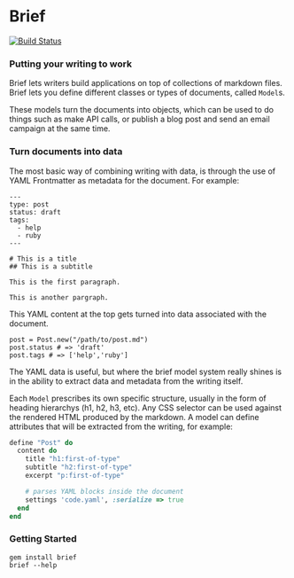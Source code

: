# Brief 
[![Build
Status](https://travis-ci.org/datapimp/brief.svg?branch=master)](https://travis-ci.org/datapimp/brief)

### Putting your writing to work

Brief lets writers build applications on top of collections of markdown
files.  Brief lets you define different classes or types of documents, called
`Model`s.  

These models turn the documents into objects, which can be
used to do things such as make API calls, or publish a blog post and
send an email campaign at the same time. 

### Turn documents into data 

The most basic way of combining writing with data, is through the use of
YAML Frontmatter as metadata for the document.  For example:

```
---
type: post
status: draft
tags:
  - help
  - ruby
---

# This is a title
## This is a subtitle

This is the first paragraph.

This is another pargraph.
```

This YAML content at the top gets turned into data associated with the
document. 

```
post = Post.new("/path/to/post.md") 
post.status # => 'draft'
post.tags # => ['help','ruby']
```

The YAML data is useful, but where the brief model system really shines
is in the ability to extract data and metadata from the writing itself.

Each `Model` prescribes its own specific structure, usually
in the form of heading hierarchys (h1, h2, h3, etc). Any CSS selector
can be used against the rendered HTML produced by the markdown.  A
model can define attributes that will be extracted from the writing, for
example:

```ruby
define "Post" do
  content do
    title "h1:first-of-type"
    subtitle "h2:first-of-type"
    excerpt "p:first-of-type"

    # parses YAML blocks inside the document
    settings 'code.yaml', :serialize => true
  end
end
```

### Getting Started

```
gem install brief
brief --help
```
